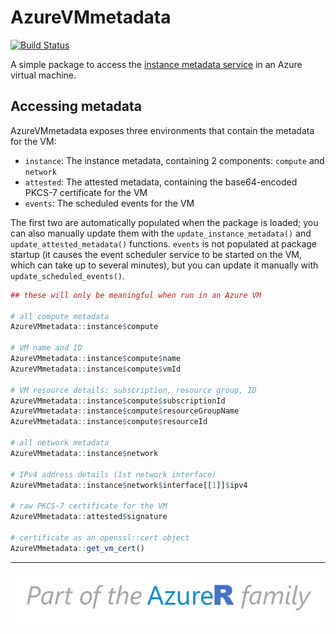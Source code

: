 # AzureVMmetadata

[![Build Status](https://asiadatascience.visualstudio.com/AzureR/_apis/build/status/Azure.AzureVMmetadata?branchName=master)](https://asiadatascience.visualstudio.com/AzureR/_build/latest?definitionId=10&branchName=master)

A simple package to access the [instance metadata service](https://docs.microsoft.com/en-us/azure/virtual-machines/windows/instance-metadata-service) in an Azure virtual machine.

## Accessing metadata

AzureVMmetadata exposes three environments that contain the metadata for the VM:

- `instance`: The instance metadata, containing 2 components: `compute` and `network`
- `attested`: The attested metadata, containing the base64-encoded PKCS-7 certificate for the VM
- `events`: The scheduled events for the VM

The first two are automatically populated when the package is loaded; you can also manually update them with the `update_instance_metadata()` and `update_attested_metadata()` functions. `events` is not populated at package startup (it causes the event scheduler service to be started on the VM, which can take up to several minutes), but you can update it manually with `update_scheduled_events()`.

```r
## these will only be meaningful when run in an Azure VM

# all compute metadata
AzureVMmetadata::instance$compute

# VM name and ID
AzureVMmetadata::instance$compute$name
AzureVMmetadata::instance$compute$vmId

# VM resource details: subscription, resource group, ID
AzureVMmetadata::instance$compute$subscriptionId
AzureVMmetadata::instance$compute$resourceGroupName
AzureVMmetadata::instance$compute$resourceId

# all network metadata
AzureVMmetadata::instance$network

# IPv4 address details (1st network interface)
AzureVMmetadata::instance$network$interface[[1]]$ipv4

# raw PKCS-7 certificate for the VM
AzureVMmetadata::attested$signature

# certificate as an openssl::cert object
AzureVMmetadata::get_vm_cert()
```

----
<p align="center"><a href="https://github.com/Azure/AzureR"><img src="https://github.com/Azure/AzureR/raw/master/images/logo2.png" width=800 /></a></p>
